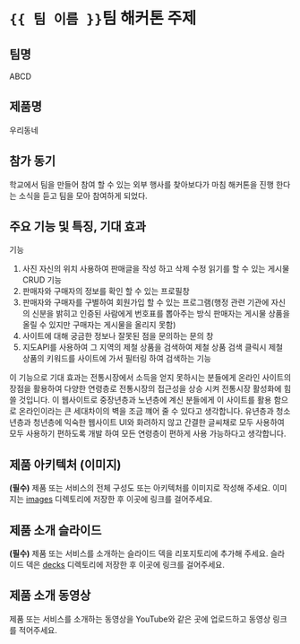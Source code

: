 # `{{ 팀 이름 }}`팀 해커톤 주제

## 팀명

ABCD

## 제품명

우리동네

## 참가 동기

학교에서 팀을 만들어 참여 할 수 있는 외부 행사를 찾아보다가 마침 해커톤을 진행 한다는 소식을 듣고 팀을 모아 참여하게 되었다.

## 주요 기능 및 특징, 기대 효과

기능 
1. 사진 자신의 위치 사용하여 판매글을 작성 하고 삭제 수정 읽기를 할 수 있는 게시물 CRUD 기능
2. 판매자와 구매자의 정보를 확인 할 수 있는 프로필창
3. 판매자와 구매자를 구별하여 회원가입 할 수 있는 프로그램(행정 관련 기관에 자신의 신분을 밝히고 인증된 사람에게 번호표를 뽑아주는 방식 판매자는 게시물 상품을 올릴 수 있지만 구매자는 게시물을 올리지 못함)
4. 사이트에 대해 궁금한 정보나 잘못된 점을 문의하는 문의 창
5. 지도API를 사용하여 그 지역의 제철 상품을 검색하여 제철 상품 검색 클릭시 제철 상품의 키워드를 사이트에 가서 필터링 하여 검색하는 기능

이 기능으로 기대 효과는 전통시장에서 소득을 얻지 못하시는 분들에게 온라인 사이트의 장점을 활용하여 다양한 연령층로 전통시장의 접근성을 상승 시켜 전통시장 활성화에 힘쓸 것입니다.
이 웹사이트로 중장년층과 노년층에 계신 분들에게 이 사이트를 활용 함으로 온라인이라는 큰 세대차이의 벽을 조금 꺠어 줄 수 있다고 생각합니다.
유년층과 청소년층과 청년층에 익숙한 웹사이트 UI와 화려하지 않고 간결한 글씨채로 모두 사용하여 모두 사용하기 편하도록 개발 하여 모든 연령층이 편하게 사용 가능하다고 생각합니다.

## 제품 아키텍처 (이미지)

**(필수)** 제품 또는 서비스의 전체 구성도 또는 아키텍처를 이미지로 작성해 주세요. 이미지는 [images](./images) 디렉토리에 저장한 후 이곳에 링크를 걸어주세요.

## 제품 소개 슬라이드

**(필수)** 제품 또는 서비스를 소개하는 슬라이드 덱을 리포지토리에 추가해 주세요. 슬라이드 덱은 [decks](./decks) 디렉토리에 저장한 후 이곳에 링크를 걸어주세요.

## 제품 소개 동영상

제품 또는 서비스를 소개하는 동영상을 YouTube와 같은 곳에 업로드하고 동영상 링크를 적어주세요.
